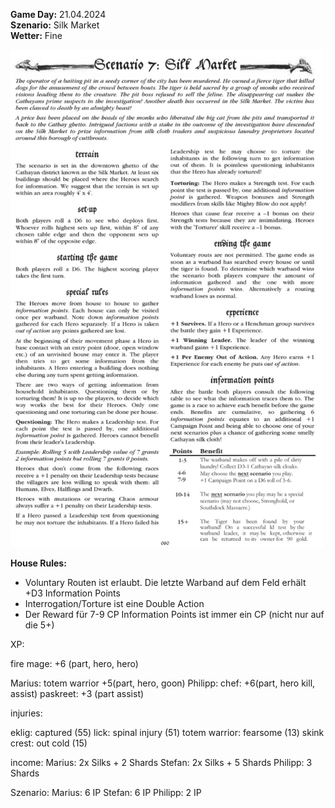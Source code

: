 **Game Day:** 21.04.2024  
**Szenario:** Silk Market  
**Wetter:** Fine

<img src="../Pics/Screenshot_20240510_064738_Samsung Notes.jpg" alt="drawing" width="500"/>


**House Rules:**
 - Voluntary Routen ist erlaubt. Die letzte Warband auf dem Feld erhält +D3 Information Points
 - Interrogation/Torture ist eine Double Action
 - Der Reward für 7-9 CP Information Points ist immer ein CP (nicht nur auf die 5+)

XP:

fire mage: +6 (part, hero, hero)

Marius:
totem warrior +5(part, hero, goon)
Philipp:
chef: +6(part, hero kill, assist)
paskreet: +3 (part assist)

injuries:

eklig: captured (55)
lick: spinal injury (51)
totem warrior: fearsome (13)
skink crest: out cold (15)

income:
Marius: 2x Silks + 2 Shards
Stefan: 2x Silks + 5 Shards 
Philipp: 3 Shards

Szenario:
Marius: 6 IP
Stefan: 6 IP
Philipp: 2 IP